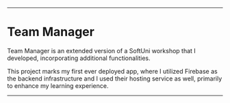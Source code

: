 <hr>
<h1>Team Manager</a></h1>
<p>Team Manager is an extended version of a SoftUni workshop that I developed, incorporating additional functionalities.</p>
<p>This project marks my first ever deployed app, where I utilized Firebase as the backend infrastructure and I used their hosting service as well, primarily to enhance my learning experience.</p>
<hr>
